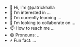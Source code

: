 - 👋 Hi, I’m @patrickhalla
- 👀 I’m interested in ...
- 🌱 I’m currently learning ...
- 💞️ I’m looking to collaborate on ...
- 📫 How to reach me ...
- 😄 Pronouns: ..
- ⚡ Fun fact: ...

<!---
patrickhalla/patrickhalla is a ✨ special ✨ repository because its `README.md` (this file) appears on your GitHub profile.
You can click the Preview link to take a look at your changes.
--->
